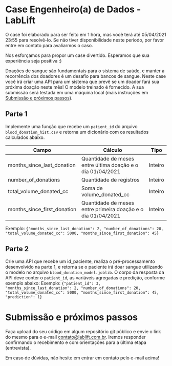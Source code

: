 # Case Engenheiro(a) de Dados - LabLift

O case foi elaborado para ser feito em 1 hora, mas você terá até 05/04/2021 23:55 para resolvê-lo. Se não tiver disponibilidade neste período, por favor entre em contato para avaliarmos o caso. 

Nos esforçamos para propor um case divertido. Esperamos que sua experiência seja positiva :)

Doações de sangue são fundamentais para o sistema de saúde, e manter a recorrência dos doadores é um desafio para bancos de sangue. Neste case você irá criar uma API para um sistema que prevê se um doador fará sua próxima doação neste mês! O modelo treinado é fornecido. A sua submissão será testada em uma máquina local (mais instruções em [Submissão e próximos passos](#submiss%C3%A3o-e-pr%C3%B3ximos-passos)).

## Parte 1
Implemente uma função que recebe um `patient_id` do arquivo `blood_donation_hist.csv` e retorna um dicionário com os resultados calculados abaixo. 

| Campo                       | Cálculo                                                      | Tipo    |
|-----------------------------|--------------------------------------------------------------|---------|
| months_since_last_donation  | Quantidade de meses entre última doação e o dia 01/04/2021   | Inteiro |
| number_of_donations         | Quantidade de registros                                      | Inteiro |
| total_volume_donated_cc     | Soma de volume_donated_cc                                    | Inteiro |
| months_since_first_donation | Quantidade de meses entre primeira doação e o dia 01/04/2021 | Inteiro |


Exemplo: `{"months_since_last_donation": 2, "number_of_donations": 20, "total_volume_donated_cc": 5000, "months_since_first_donation": 45}`

## Parte 2
Crie uma API que recebe um id_paciente, realiza o pré-processamento desenvolvido na parte 1, e retorna se o paciente irá doar sangue utilizando o modelo no arquivo `blood_donation_model.joblib`. O corpo da resposta da API deve conter o  `patient_id`, as variáveis agregadas e predição, conforme exemplo abaixo:
Exemplo: `{"patient_id": 3, "months_since_last_donation": 2, "number_of_donations": 20, "total_volume_donated_cc": 5000, "months_since_first_donation": 45, "prediction": 1}`

# Submissão e próximos passos
Faça upload do seu código em algum repositório git público e envie o link do mesmo para o e-mail contato@lablift.com.br. Iremos responder confirmando o recebimento e com orientações para a última etapa (entrevista).

Em caso de dúvidas, não hesite em entrar em contato pelo e-mail acima!
